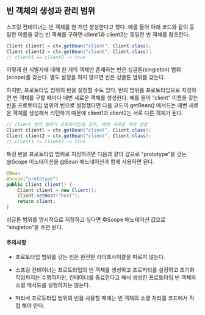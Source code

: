 ## 빈 객체의 생성과 관리 범위

스프링 컨테이너는 빈 객체를 한 개만 생성한다고 했다. 예를 들어 아래 코드와 같이 동일한 이름을 갖는 빈 객체를 구하면 client1과 client2는 동일한 빈 객체를 참조한다.

```java
Client clientl = ctx.getBean("client", Client.class);
Client client2 = ctx.getBean("client", Client.class)；
// client1 == client2 -> true
```

이렇게 한 식별자에 대해 한 개의 객체만 존재하는 빈은 싱글톤(singleton) 범위(scope)를 갖는다. 별도 설정을 하지 않으면 빈은 싱글톤 범위를 갖는다.

하지만, 프로토타입 범위의 빈을 설정할 수도 있다. 빈의 범위를 프로토타입으로 지정하면 빈 객체를 구할 때마다 매번 새로운 객체를 생성한다. 예를 들어 “client” 이름을 갖는 빈을 프로토타입 범위의 빈으로 설정했다면 다음 코드의 getBean() 메서드는 매번 새로운 객체를 생성해서 리턴하기 때문에 client1과 client2는 서로 다른 객체가 된다.

```java
// client 빈의 범위가 프로토타입일 경우, 매번 새로운 객체 생성
Client clientl = ctx.getBean("client", Client.class);
Client client2 = ctx.getBean("client", Client.class):
// client1 != client2 -> true
```

특정 빈을 프로토타입 범위로 지정하려면 다음과 같이 값으로 “prototype”을 갖는 @Scope 어노테이션을 @Bean 애노테이션과 함께 사용하면 된다.

```java
@Bean
@Scope("prototype")
public Client client() {
    Client client = new Client();
    client.setHost("host");
    return client;
}
```

싱글톤 범위를 명시적으로 지정하고 싶다면 ©Scope 애노테이션 값으로 “singleton”을 주면 된다.

#### 주의사항

- 프로토타입 범위를 갖는 빈은 완전한 라이프사이클을 따르지 않는다.
  
- 스프링 컨테이너는 프로토타입의 빈 객체를 생성하고 프로퍼티를 설정하고 초기화 작업까지는 수행하지만, 컨테이너를 종료한다고 해서 생성한 프로토타입 빈 객체의 소멸 메서드를 실행하지는 않는다.
  
- 따라서 프로토타입 범위의 빈을 사용할 때에는 빈 객체의 소멸 처리를 코드에서 직접 해야 한다.
